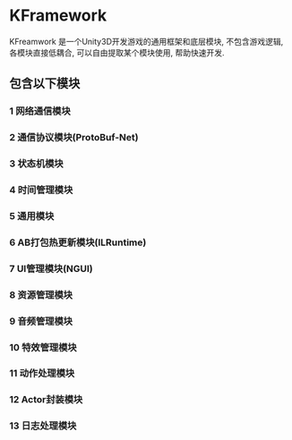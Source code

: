 # KFramework

KFreamwork 是一个Unity3D开发游戏的通用框架和底层模块, 不包含游戏逻辑, 各模块直接低耦合, 可以自由提取某个模块使用, 帮助快速开发.

## 包含以下模块

### 1 网络通信模块

### 2 通信协议模块(ProtoBuf-Net)

### 3 状态机模块

### 4 时间管理模块

### 5 通用模块

### 6 AB打包热更新模块(ILRuntime)

### 7 UI管理模块(NGUI)

### 8 资源管理模块

### 9 音频管理模块

### 10 特效管理模块

### 11 动作处理模块

### 12 Actor封装模块

### 13 日志处理模块

